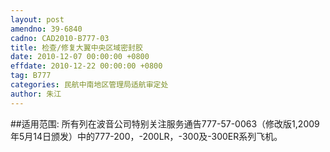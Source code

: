```yaml
---
layout: post
amendno: 39-6840
cadno: CAD2010-B777-03
title: 检查/修复大翼中央区域密封胶
date: 2010-12-07 00:00:00 +0800
effdate: 2010-12-22 00:00:00 +0800
tag: B777
categories: 民航中南地区管理局适航审定处
author: 朱江
---
```


##适用范围:
所有列在波音公司特别关注服务通告777-57-0063（修改版1,2009年5月14日颁发）中的777-200，-200LR，-300及-300ER系列飞机。

